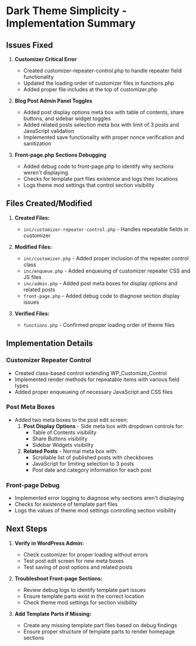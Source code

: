 # Dark Theme Simplicity - Implementation Summary

## Issues Fixed

1. **Customizer Critical Error**
   - Created customizer-repeater-control.php to handle repeater field functionality
   - Updated the loading order of customizer files in functions.php
   - Added proper file includes at the top of customizer.php

2. **Blog Post Admin Panel Toggles**
   - Added post display options meta box with table of contents, share buttons, and sidebar widget toggles
   - Added related posts selection meta box with limit of 3 posts and JavaScript validation
   - Implemented save functionality with proper nonce verification and sanitization

3. **Front-page.php Sections Debugging**
   - Added debug code to front-page.php to identify why sections weren't displaying
   - Checks for template part files existence and logs their locations
   - Logs theme mod settings that control section visibility

## Files Created/Modified

1. **Created Files:**
   - `inc/customizer-repeater-control.php` - Handles repeatable fields in customizer

2. **Modified Files:**
   - `inc/customizer.php` - Added proper inclusion of the repeater control class
   - `inc/enqueue.php` - Added enqueuing of customizer repeater CSS and JS files
   - `inc/admin.php` - Added post meta boxes for display options and related posts
   - `front-page.php` - Added debug code to diagnose section display issues

3. **Verified Files:**
   - `functions.php` - Confirmed proper loading order of theme files

## Implementation Details

### Customizer Repeater Control
- Created class-based control extending WP_Customize_Control
- Implemented render methods for repeatable items with various field types
- Added proper enqueueing of necessary JavaScript and CSS files

### Post Meta Boxes
- Added two meta boxes to the post edit screen:
  1. **Post Display Options** - Side meta box with dropdown controls for:
     - Table of Contents visibility
     - Share Buttons visibility
     - Sidebar Widgets visibility
  2. **Related Posts** - Normal meta box with:
     - Scrollable list of published posts with checkboxes
     - JavaScript for limiting selection to 3 posts
     - Post date and category information for each post

### Front-page Debug
- Implemented error logging to diagnose why sections aren't displaying
- Checks for existence of template part files
- Logs the values of theme mod settings controlling section visibility

## Next Steps

1. **Verify in WordPress Admin:**
   - Check customizer for proper loading without errors
   - Test post edit screen for new meta boxes
   - Test saving of post options and related posts

2. **Troubleshoot Front-page Sections:**
   - Review debug logs to identify template part issues
   - Ensure template parts exist in the correct location
   - Check theme mod settings for section visibility

3. **Add Template Parts if Missing:**
   - Create any missing template part files based on debug findings
   - Ensure proper structure of template parts to render homepage sections 